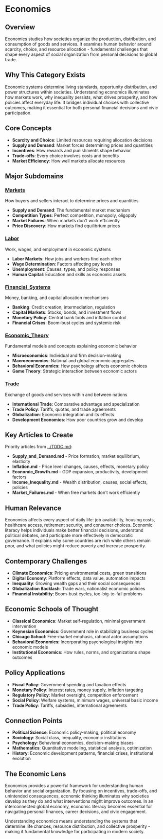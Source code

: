 # Economics

## Overview
Economics studies how societies organize the production, distribution, and consumption of goods and services. It examines human behavior around scarcity, choice, and resource allocation - fundamental challenges that shape every aspect of social organization from personal decisions to global trade.

## Why This Category Exists
Economic systems determine living standards, opportunity distribution, and power structures within societies. Understanding economics illuminates how markets work, why inequality persists, what drives prosperity, and how policies affect everyday life. It bridges individual choices with collective outcomes, making it essential for both personal financial decisions and civic participation.

## Core Concepts
- **Scarcity and Choice**: Limited resources requiring allocation decisions
- **Supply and Demand**: Market forces determining prices and quantities
- **Incentives**: How rewards and punishments shape behavior
- **Trade-offs**: Every choice involves costs and benefits
- **Market Efficiency**: How well markets allocate resources

## Major Subdomains

### [Markets](Markets/)
How buyers and sellers interact to determine prices and quantities
- **Supply and Demand**: The fundamental market mechanism
- **Competition Types**: Perfect competition, monopoly, oligopoly
- **Market Failures**: When markets don't work efficiently
- **Price Discovery**: How markets find equilibrium prices

### [Labor](Labor/)
Work, wages, and employment in economic systems
- **Labor Markets**: How jobs and workers find each other
- **Wage Determination**: Factors affecting pay levels
- **Unemployment**: Causes, types, and policy responses
- **Human Capital**: Education and skills as economic assets

### [Financial_Systems](Financial_Systems/)
Money, banking, and capital allocation mechanisms
- **Banking**: Credit creation, intermediation, regulation
- **Capital Markets**: Stocks, bonds, and investment flows
- **Monetary Policy**: Central bank tools and inflation control
- **Financial Crises**: Boom-bust cycles and systemic risk

### [Economic_Theory](Economic_Theory/)
Fundamental models and concepts explaining economic behavior
- **Microeconomics**: Individual and firm decision-making
- **Macroeconomics**: National and global economic aggregates
- **Behavioral Economics**: How psychology affects economic choices
- **Game Theory**: Strategic interaction between economic actors

### [Trade](Trade/)
Exchange of goods and services within and between nations
- **International Trade**: Comparative advantage and specialization
- **Trade Policy**: Tariffs, quotas, and trade agreements
- **Globalization**: Economic integration and its effects
- **Development Economics**: How poor countries grow and develop

## Key Articles to Create
Priority articles from [../TODO.md](../TODO.md#economics-articles):
- **Supply_and_Demand.md** - Price formation, market equilibrium, elasticity
- **Inflation.md** - Price level changes, causes, effects, monetary policy
- **Economic_Growth.md** - GDP expansion, productivity, development factors
- **Income_Inequality.md** - Wealth distribution, causes, social effects, policies
- **Market_Failures.md** - When free markets don't work efficiently

## Human Relevance
Economics affects every aspect of daily life: job availability, housing costs, healthcare access, retirement security, and consumer choices. Economic literacy helps individuals make better financial decisions, understand political debates, and participate more effectively in democratic governance. It explains why some countries are rich while others remain poor, and what policies might reduce poverty and increase prosperity.

## Contemporary Challenges
- **Climate Economics**: Pricing environmental costs, green transitions
- **Digital Economy**: Platform effects, data value, automation impacts
- **Inequality**: Growing wealth gaps and their social consequences
- **Globalization Backlash**: Trade wars, nationalist economic policies
- **Financial Instability**: Boom-bust cycles, too-big-to-fail problems

## Economic Schools of Thought
- **Classical Economics**: Market self-regulation, minimal government intervention
- **Keynesian Economics**: Government role in stabilizing business cycles
- **Chicago School**: Free-market emphasis, rational actor assumptions
- **Behavioral Economics**: Incorporating psychological insights into economic models
- **Institutional Economics**: How rules, norms, and organizations shape outcomes

## Policy Applications
- **Fiscal Policy**: Government spending and taxation effects
- **Monetary Policy**: Interest rates, money supply, inflation targeting
- **Regulatory Policy**: Market oversight, competition enforcement
- **Social Policy**: Welfare systems, minimum wages, universal basic income
- **Trade Policy**: Tariffs, subsidies, international agreements

## Connection Points
- **Political Science**: Economic policy-making, political economy
- **Sociology**: Social class, inequality, economic institutions
- **Psychology**: Behavioral economics, decision-making biases
- **Mathematics**: Quantitative modeling, statistical analysis, optimization
- **History**: Economic development patterns, financial crises, institutional evolution

## The Economic Lens
Economics provides a powerful framework for understanding human behavior and social organization. By focusing on incentives, trade-offs, and unintended consequences, economic thinking illuminates why societies develop as they do and what interventions might improve outcomes. In an interconnected global economy, economic literacy becomes essential for navigating personal finances, career decisions, and civic engagement.

Understanding economics means understanding the systems that determine life chances, resource distribution, and collective prosperity - making it fundamental knowledge for participating in modern society.